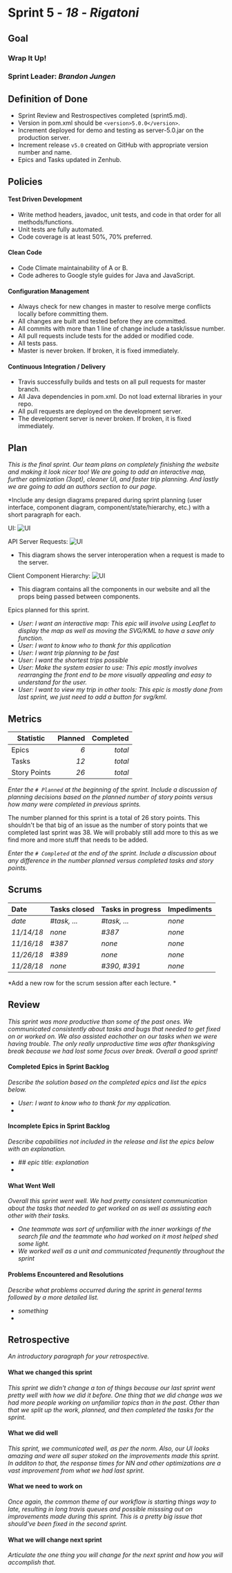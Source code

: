 # Sprint 5 - *18* - *Rigatoni*

## Goal

### Wrap It Up!
### Sprint Leader: *Brandon Jungen*

## Definition of Done

* Sprint Review and Restrospectives completed (sprint5.md).
* Version in pom.xml should be `<version>5.0.0</version>`.
* Increment deployed for demo and testing as server-5.0.jar on the production server.
* Increment release `v5.0` created on GitHub with appropriate version number and name.
* Epics and Tasks updated in Zenhub.


## Policies

#### Test Driven Development
* Write method headers, javadoc, unit tests, and code in that order for all methods/functions.
* Unit tests are fully automated.
* Code coverage is at least 50%, 70% preferred.
#### Clean Code
* Code Climate maintainability of A or B.
* Code adheres to Google style guides for Java and JavaScript.
#### Configuration Management
* Always check for new changes in master to resolve merge conflicts locally before committing them.
* All changes are built and tested before they are committed.
* All commits with more than 1 line of change include a task/issue number.
* All pull requests include tests for the added or modified code.
* All tests pass.
* Master is never broken.  If broken, it is fixed immediately.
#### Continuous Integration / Delivery
* Travis successfully builds and tests on all pull requests for master branch.
* All Java dependencies in pom.xml.  Do not load external libraries in your repo. 
* All pull requests are deployed on the development server.
* The development server is never broken.  If broken, it is fixed immediately.


## Plan

*This is the final sprint. Our team plans on completely finishing the website and making it look nicer too! We are going to add an interactive map, further optimization (3opt), cleaner UI, and faster trip planning. And lastly we are going to add an authors section to our page.*

*Include any design diagrams prepared during sprint planning (user interface, component diagram, component/state/hierarchy, etc.) with a short paragraph for each.

UI:
![UI](/images/unnamed.jpg)

API Server Requests:
![UI](/Diagrams/Sprint4/ServerClassDiagram.jpg)
* This diagram shows the server interoperation when a request is made to the server. 

Client Component Hierarchy:
![UI](/Diagrams/Sprint5/Sprint5ClientComp.png)
* This diagram contains all the components in our website and all the props being passed between components.


Epics planned for this sprint.

* *User: I want an interactive map: This epic will involve using Leaflet to display the map as well as moving the SVG/KML to have a save only function.*
* *User: I want to know who to thank for this application*
* *User: I want trip planning to be fast*
* *User: I want the shortest trips possible*
* *User: Make the system easier to use: This epic mostly involves rearranging the front end to be more visually appealing and easy to understand for the user.*
* *User: I want to view my trip in other tools: This epic is mostly done from last sprint, we just need to add a button for svg/kml.*

## Metrics

| Statistic | Planned | Completed |
| --- | ---: | ---: |
| Epics | *6* | *total* |
| Tasks |  *12*   | *total* | 
| Story Points |  *26*  | *total* | 

*Enter the `# Planned` at the beginning of the sprint.  Include a discussion of planning decisions based on the planned number of story points versus how many were completed in previous sprints.*

The number planned for this sprint is a total of 26 story points. This shouldn't be that big of an issue as the number of story points that we completed last sprint was 38. We will probably still add more to this as we find more and more stuff that needs to be added.

*Enter the `# Completed` at the end of the sprint.  Include a discussion about any difference in the number planned versus completed tasks and story points.*


## Scrums

| Date | Tasks closed  | Tasks in progress | Impediments |
| :--- | :--- | :--- | :--- |
| *date* | *#task, ...* | *#task, ...* | *none* | 
| *11/14/18* | *none* | *#387* | *none* |
| *11/16/18* | *#387* | *none* | *none* |
| *11/26/18* | *#389* | *none* | *none* |
| *11/28/18* | *none* | *#390, #391* | *none* |

*Add a new row for the scrum session after each lecture. *

## Review

*This sprint was more productive than some of the past ones. We communicated consistently about tasks and bugs that needed to get fixed on or worked on. We also assisted eachother on our tasks when we were having trouble. The only really unproductive time was after thanksgiving break because we had lost some focus over break. Overall a good sprint!*

#### Completed Epics in Sprint Backlog 

*Describe the solution based on the completed epics and list the epics below.*

* *User: I want to know who to thank for my application.*
* 

#### Incomplete Epics in Sprint Backlog 

*Describe capabilities not included in the release and list the epics below with an explanation.*

* *## epic title: explanation*
*

#### What Went Well

*Overall this sprint went well. We had pretty consistent communication about the tasks that needed to get worked on as well as assisting each other with their tasks.*

* *One teammate was sort of unfamiliar with the inner workings of the search file and the teammate who had worked on it most helped shed some light.*
* *We worked well as a unit and communicated frequnently throughout the sprint*

#### Problems Encountered and Resolutions

*Describe what problems occurred during the sprint in general terms followed by a more detailed list.*

* *something*
*

## Retrospective

*An introductory paragraph for your retrospective.*

#### What we changed this sprint

*This sprint we didn't change a ton of things because our last sprint went pretty well with how we did it before. One thing that we did change was we had more people working on unfamiliar topics than in the past. Other than that we split up the work, planned, and then completed the tasks for the sprint.*

#### What we did well

*This sprint, we communicated well, as per the norm. Also, our UI looks amazing and were all super stoked on the improvements made this sprint. In additon to that, the response times for NN and other optimizations are a vast improvement from what we had last sprint.*

#### What we need to work on

*Once again, the common theme of our workflow is starting things way to late, resulting in long travis queues and possible misssing out on improvements made during this sprint. This is a pretty big issue that should've been fixed in the second sprint.*

#### What we will change next sprint 

*Articulate the one thing you will change for the next sprint and how you will accomplish that.*
